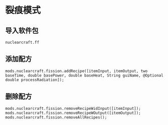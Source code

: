 # 裂痕模式

## 导入软件包
`nuclearcraft.ff`

## 添加配方
```zenscript
mods.nuclearcraft.fission.addRecipe([itemInput, itemOutput, two baseTime, double basePower, double baseHeat, String guiName, @Optional double processRadiation]);
```

## 删除配方
```zenscript
mods.nuclearcraft.fission.removeRecipeWidInput([itemInput]);
mods.nuclearcraft.fission.removeRecipeWOutput([itemOutput]);
mods.nuclearcraft.fission.removeAllRecipes();
```